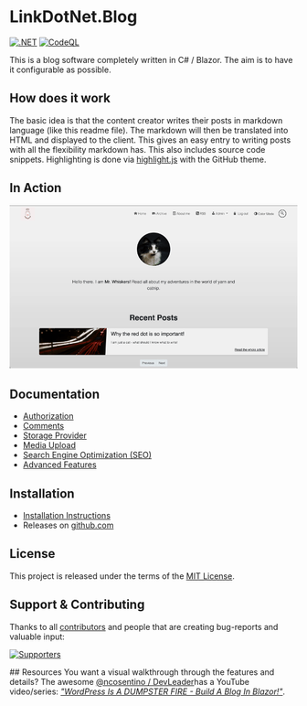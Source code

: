 ﻿# LinkDotNet.Blog

[![.NET](https://github.com/linkdotnet/Blog/actions/workflows/dotnet.yml/badge.svg?branch=master)](https://github.com/linkdotnet/Blog/actions/workflows/dotnet.yml)
[![CodeQL](https://github.com/linkdotnet/Blog/actions/workflows/codeql.yml/badge.svg)](https://github.com/linkdotnet/Blog/actions/workflows/codeql.yml)

This is a blog software completely written in C# / Blazor. The aim is to have it configurable as possible.

## How does it work

The basic idea is that the content creator writes their posts in markdown language (like this readme file).
The markdown will then be translated into HTML and displayed to the client. This gives an easy entry to writing posts with all the flexibility markdown has.
This also includes source code snippets. Highlighting is done via [highlight.js](https://highlightjs.org/) with the GitHub theme.

## In Action

![overview](assets/overview.gif)

## Documentation

-   [Authorization](./docs/Authorization/Readme.md)
-   [Comments](./docs/Comments/Readme.md)
-   [Storage Provider](./docs/Storage/Readme.md)
-   [Media Upload](./docs/Media/Readme.md)
-   [Search Engine Optimization (SEO)](./docs/SEO/Readme.md)
-   [Advanced Features](./docs/Features/AdvancedFeatures.md)

## Installation

-   [Installation Instructions](./docs/Setup/Readme.md)
-   Releases on [github.com](https://github.com/linkdotnet/Blog/releases)

## License

This project is released under the terms of the [MIT License](./LICENSE).

## Support & Contributing

Thanks to all [contributors](https://github.com/linkdotnet/Blog/graphs/contributors) and people that are creating bug-reports and valuable input:

<a href="https://github.com/linkdotnet/blog/graphs/contributors">
  <img src="https://contrib.rocks/image?repo=linkdotnet/blog" alt="Supporters" />
</a>

## Resources
You want a visual walkthrough through the features and details? The awesome [@ncosentino / DevLeader](https://github.com/ncosentino/)has a YouTube video/series: [*"WordPress Is A DUMPSTER FIRE - Build A Blog In Blazor!"*](https://www.youtube.com/watch?v=RGq2s25xTPE).